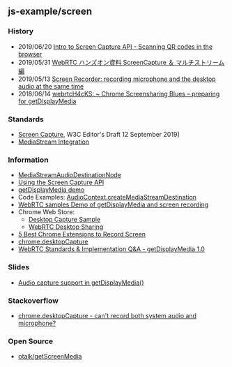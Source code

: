## js-example/screen


### History
- 2019/06/20 [Intro to Screen Capture API - Scanning QR codes in the browser](https://dev.to/al_khovansky/intro-to-screen-capture-api-scanning-qr-codes-bgi)
- 2019/05/31 [WebRTC ハンズオン資料 ScreenCapture ＆ マルチストリーム編](https://qiita.com/massie_g/items/f852680b16c1b14cb9e8)
- 2019/05/13 [Screen Recorder: recording microphone and the desktop audio at the same time](https://paul.kinlan.me/screen-recorderrecording-microphone-and-the-desktop-audio-at-the-same-time/)
- 2018/06/14 [webrtcH4cKS: ~ Chrome Screensharing Blues – preparing for getDisplayMedia](https://webrtchacks.com/chrome-screensharing-getdisplaymedia/)


### Standards
- [Screen Capture](https://w3c.github.io/mediacapture-screen-share/), W3C Editor's Draft 12 September 2019]
- [MediaStream Integration](https://dvcs.w3.org/hg/audio/raw-file/tip/webaudio/webrtc-integration.html)


### Information
- [MediaStreamAudioDestinationNode](https://developer.mozilla.org/en-US/docs/Web/API/MediaStreamAudioDestinationNode)
- [Using the Screen Capture API](https://developer.mozilla.org/en-US/docs/Web/API/Screen_Capture_API/Using_Screen_Capture)
- [getDisplayMedia demo](https://www.webrtc-experiment.com/getDisplayMedia/)
- Code Examples: [AudioContext.createMediaStreamDestination](https://code-examples.net/ko/docs/dom/audiocontext/createmediastreamdestination)
- [WebRTC samples Demo of getDisplayMedia and screen recording](https://webrtc.github.io/samples/src/content/getusermedia/getdisplaymedia/)
- Chrome Web Store: 
    - [Desktop Capture Sample](https://chrome.google.com/webstore/detail/desktop-capture-sample/mhkidniocjdaiddjckopkigjmjbadfji)
    - [WebRTC Desktop Sharing](https://chrome.google.com/webstore/detail/webrtc-desktop-sharing/nkemblooioekjnpfekmjhpgkackcajhg)
- [5 Best Chrome Extensions to Record Screen](https://www.guidingtech.com/chrome-extensions-record-screen/)
- [chrome.desktopCapture](https://developer.chrome.com/extensions/desktopCapture)
- [WebRTC Standards & Implementation Q&A - getDisplayMedia 1.0](https://www.slideshare.net/AmirZ/webrtc-standards-implementation-qa-getdisplaymedia-10)



### Slides
- [Audio capture support in getDisplayMedia()](https://docs.google.com/document/d/1crq58FoEJ_cDZoExOtrG7zHJjX_pQ5FqGB3JK_gNmhQ/edit#heading=h.3sxddzjr5f6q)


### Stackoverflow
- [chrome.desktopCapture - can't record both system audio and microphone?](https://stackoverflow.com/questions/51042895/chrome-desktopcapture-cant-record-both-system-audio-and-microphone)


### Open Source
- [otalk/getScreenMedia](https://github.com/otalk/getScreenMedia)

